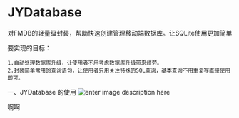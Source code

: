 # JYDatabase
对FMDB的轻量级封装，帮助快速创建管理移动端数据库。让SQLite使用更加简单

要实现的目标：

	1.自动处理数据库升级，让使用者不用考虑数据库升级带来烦劳。
	2.封装简单常用的查询语句，让使用者只用关注特殊的SQL查询，基本查询不用重复写直接使用即可。

一、JYDatabase 的使用
![enter image description here](http://imgdata.hoop8.com/1605/6473412352730.png)

啊啊
	